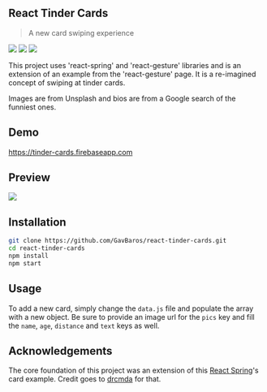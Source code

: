 ## React Tinder Cards

> A new card swiping experience

![](https://img.shields.io/github/last-commit/GavBaros/react-tinder-cards.svg?style=flat)
![](https://img.shields.io/github/repo-size/GavBaros/react-tinder-cards.svg?style=flat)
![](https://img.shields.io/david/GavBaros/react-tinder-cards.svg?style=flat)

This project uses 'react-spring' and 'react-gesture' libraries and is an extension of an example from the 'react-gesture' page. It is a re-imagined concept of swiping at tinder cards.

Images are from Unsplash and bios are from a Google search of the funniest ones.

## Demo

https://tinder-cards.firebaseapp.com

## Preview

![](tinder.gif)

## Installation

```sh
git clone https://github.com/GavBaros/react-tinder-cards.git
cd react-tinder-cards
npm install
npm start
```

## Usage

To add a new card, simply change the `data.js` file and populate the array with a new object.
Be sure to provide an image url for the `pics` key and fill the `name`, `age`, `distance` and `text` keys as well.

## Acknowledgements

[1]: https://github.com/react-spring
[2]: https://github.com/drcmda

The core foundation of this project was an extension of this [React Spring][1]'s card example. Credit goes to [drcmda][2] for that.
